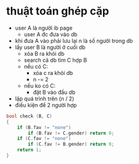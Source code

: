 # thuật toán ghép cặp
- user A là người ib page
    + user A đc đưa vào db
- khi đưa A vào phải lưu lại n là số người trong db
- lấy user B là người ở cuối db
    + xóa B ra khỏi db
    + search cả db tìm C hợp B
    + nếu có C:
        * xóa c ra khỏi db
        * n -= 2
    + nếu ko có C:
        * đặt B vào đầu db
- lặp quá trình trên (n / 2)
- điều kiện để 2 người hợp
```c++
bool check (B, C)
{
    if (B.fav != "none")
        if (B.fav != C.gender) return 0;
    if (C.fav != "none")
        if (C.fav != B.gender) return 0;
    return 1;
}
```
